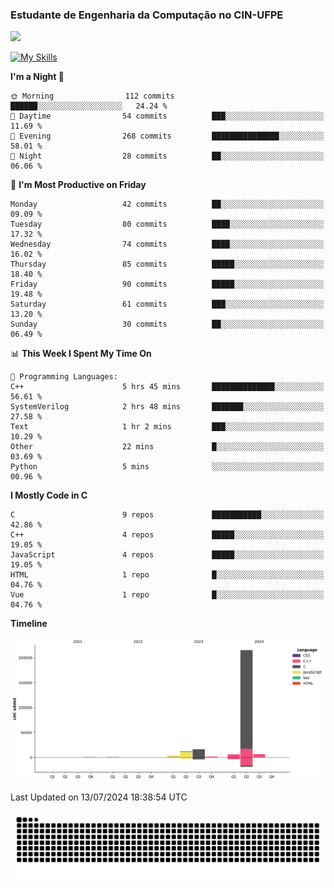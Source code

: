 
### Estudante de Engenharia da Computação no CIN-UFPE
<div>
      <!--<img width=400 src="https://github-readme-stats.vercel.app/api?username=Zed201&show_icons=true&theme=tokyonight" /-->
      <img width=400 src='https://leetcode.card.workers.dev/Zed201?theme=nord&font=baloo&extension=null' />
</div>


[![My Skills](https://skillicons.dev/icons?i=c,cpp,py,java,neovim&theme=dark)](https://skillicons.dev)

<!--START_SECTION:waka-->
**I'm a Night 🦉** 

```text
🌞 Morning                112 commits         ██████░░░░░░░░░░░░░░░░░░░   24.24 % 
🌆 Daytime                54 commits          ███░░░░░░░░░░░░░░░░░░░░░░   11.69 % 
🌃 Evening                268 commits         ███████████████░░░░░░░░░░   58.01 % 
🌙 Night                  28 commits          ██░░░░░░░░░░░░░░░░░░░░░░░   06.06 % 
```
📅 **I'm Most Productive on Friday** 

```text
Monday                   42 commits          ██░░░░░░░░░░░░░░░░░░░░░░░   09.09 % 
Tuesday                  80 commits          ████░░░░░░░░░░░░░░░░░░░░░   17.32 % 
Wednesday                74 commits          ████░░░░░░░░░░░░░░░░░░░░░   16.02 % 
Thursday                 85 commits          █████░░░░░░░░░░░░░░░░░░░░   18.40 % 
Friday                   90 commits          █████░░░░░░░░░░░░░░░░░░░░   19.48 % 
Saturday                 61 commits          ███░░░░░░░░░░░░░░░░░░░░░░   13.20 % 
Sunday                   30 commits          ██░░░░░░░░░░░░░░░░░░░░░░░   06.49 % 
```


📊 **This Week I Spent My Time On** 

```text
💬 Programming Languages: 
C++                      5 hrs 45 mins       ██████████████░░░░░░░░░░░   56.61 % 
SystemVerilog            2 hrs 48 mins       ███████░░░░░░░░░░░░░░░░░░   27.58 % 
Text                     1 hr 2 mins         ███░░░░░░░░░░░░░░░░░░░░░░   10.29 % 
Other                    22 mins             █░░░░░░░░░░░░░░░░░░░░░░░░   03.69 % 
Python                   5 mins              ░░░░░░░░░░░░░░░░░░░░░░░░░   00.96 % 
```

**I Mostly Code in C** 

```text
C                        9 repos             ███████████░░░░░░░░░░░░░░   42.86 % 
C++                      4 repos             █████░░░░░░░░░░░░░░░░░░░░   19.05 % 
JavaScript               4 repos             █████░░░░░░░░░░░░░░░░░░░░   19.05 % 
HTML                     1 repo              █░░░░░░░░░░░░░░░░░░░░░░░░   04.76 % 
Vue                      1 repo              █░░░░░░░░░░░░░░░░░░░░░░░░   04.76 % 
```



**Timeline**

![Lines of Code chart](https://raw.githubusercontent.com/Zed201/Zed201/master/assets/bar_graph.png)


 Last Updated on 13/07/2024 18:38:54 UTC
<!--END_SECTION:waka-->

<picture>
  <source media="(prefers-color-scheme: dark)" srcset="https://github.com/Zed201/Zed201/blob/output/github-contribution-grid-snake-dark.svg" />
  <img alt="github-snake" src="https://github.com/Zed201/Zed201/blob/output/github-contribution-grid-snake-dark.svg" />
</picture>

